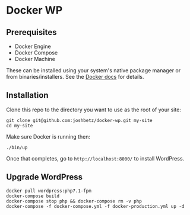 # Docker WP

## Prerequisites

* Docker Engine
* Docker Compose
* Docker Machine

These can be installed using your system's native package manager or from binaries/installers. See the [Docker docs](https://docs.docker.com/engine/installation/) for details.

## Installation

Clone this repo to the directory you want to use as the root of your site:
```
git clone git@github.com:joshbetz/docker-wp.git my-site
cd my-site
```

Make sure Docker is running then:
```
./bin/up
```
Once that completes, go to `http://localhost:8000/` to install WordPress.

## Upgrade WordPress

```
docker pull wordpress:php7.1-fpm
docker-compose build
docker-compose stop php && docker-compose rm -v php
docker-compose -f docker-compose.yml -f docker-production.yml up -d
```
